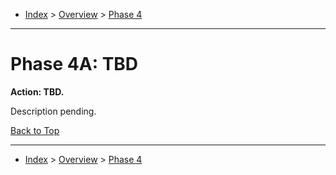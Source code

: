 <a id="top"></a>

- [Index](../index.md) > [Overview](overview.md) > [Phase 4](phase_04.md)

---

<a id="actions"></a>

# Phase 4A: TBD

<a id="4a-action-01"></a>

**Action: TBD.**

Description pending.

<a class="inline-navlink-page-top" href="#top">Back to Top</a>

---

- [Index](../index.md) > [Overview](overview.md) > [Phase 4](phase_04.md)
